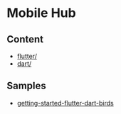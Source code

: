 # Mobile Hub
  
## Content

- [flutter/](flutter/flutter.md)
- [dart/](dart/dart.md)

## Samples

- [getting-started-flutter-dart-birds](samples/getting-started)